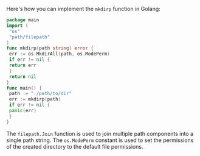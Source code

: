 Here's how you can implement the `mkdirp` function in Golang:
```go
package main
import (
 "os"
 "path/filepath"
)
func mkdirp(path string) error {
 err := os.MkdirAll(path, os.ModePerm)
 if err != nil {
 return err
 }
 return nil
}
func main() {
 path := "./path/to/dir"
 err := mkdirp(path)
 if err != nil {
 panic(err)
 }
}
```
The `filepath.Join` function is used to join multiple path components into a single path string. The `os.ModePerm` constant is used to set the permissions of the created directory to the default file permissions.

